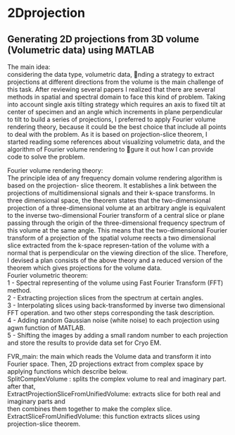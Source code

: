 # 2Dprojection
Generating 2D projections from 3D volume (Volumetric data) using MATLAB
------------------------------------------------------------------------
The main idea:  
considering the data type, volumetric data, nding a strategy to extract projections at different directions from the volume is the main challenge of this task. After reviewing several papers I realized that there are several methods in spatial and spectral domain to face this kind of problem. Taking into account single axis tilting strategy which requires an axis to fixed tilt at center of specimen and an angle which increments in plane perpendicular to tilt to build a series of projections, I preferred to apply Fourier volume rendering theory, because it could be the best choice that include all points to deal with the problem. As it is based on projection-slice theorem, I started reading some references about visualizing volumetric data, and the algorithm of Fourier volume rendering to gure it out how I can provide code to solve the problem.  


Fourier volume rendering theory:  
The principle idea of any frequency domain volume rendering algorithm is based on the projection- slice theorem. It establishes a link between the projections of multidimensional signals and their k-space transforms. In three dimensional space, the theorem states that the two-dimensional projection of a three-dimensional volume at an arbitrary angle is equivalent to the inverse two-dimensional Fourier
transform of a central slice or plane passing through the origin of the three-dimensional frequency spectrum of this volume at the same angle. This means that the two-dimensional Fourier transform of a projection of the spatial volume reects a two dimensional slice extracted from the k-space represen-tation of the volume with a normal that is perpendicular on the viewing direction of the slice.
Therefore, I devised a plan consists of the above theory and a reduced version of the theorem which gives projections for the volume data.    
Fourier volumetric theorem:  
1 - Spectral representing of the volume using Fast Fourier Transform (FFT) method.  
2 - Extracting projection slices from the spectrum at certain angles.  
3 - Interpolating slices using back-transformed by inverse two dimensional FFT operation. and two other steps corresponding the task description.  
4 - Adding random Gaussian noise (white noise) to each projection using agwn function of MATLAB.  
5 - Shifting the images by adding a small random number to each projection and store the results to
provide data set for Cryo EM.  

FVR_main: the main which reads the Volume data and transform it into Fourier space. Then, 2D projections extract from complex space by applying functions which describe below.   
SplitComplexVolume : splits the complex volume to real and imaginary part. after that,  
ExtractProjectionSliceFromUnifiedVolume: extracts slice for both real and imaginary parts and  
then combines them together to make the complex slice.  
ExtractSliceFromUnifiedVolume: this function extracts slices using projection-slice theorem.  



